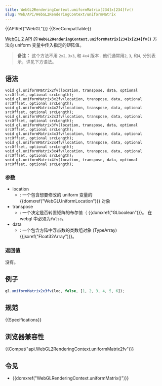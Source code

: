 ```yaml
---
title: WebGL2RenderingContext.uniformMatrix[234]x[234]fv()
slug: Web/API/WebGL2RenderingContext/uniformMatrix
---
```


{{APIRef("WebGL")}} {{SeeCompatTable}}

[WebGL 2 API](/zh-CN/docs/Web/API/WebGL_API) 的 **`WebGL2RenderingContext.uniformMatrix[234]x[234]fv()`** 方法向 uniform 变量中传入指定的矩阵值。

> **备注：** 这个方法不用 `2x2`, `3x3`, 和 `4x4` 版本 . 他们通常用`2`, `3`, 和`4`, 分别表示，详见下方语法。

## 语法

```
void gl.uniformMatrix2fv(location, transpose, data, optional srcOffset, optional srcLength);
void gl.uniformMatrix3x2fv(location, transpose, data, optional srcOffset, optional srcLength);
void gl.uniformMatrix4x2fv(location, transpose, data, optional srcOffset, optional srcLength);
void gl.uniformMatrix2x3fv(location, transpose, data, optional srcOffset, optional srcLength);
void gl.uniformMatrix3fv(location, transpose, data, optional srcOffset, optional srcLength);
void gl.uniformMatrix4x3fv(location, transpose, data, optional srcOffset, optional srcLength);
void gl.uniformMatrix2x4fv(location, transpose, data, optional srcOffset, optional srcLength);
void gl.uniformMatrix3x4fv(location, transpose, data, optional srcOffset, optional srcLength);
void gl.uniformMatrix4fv(location, transpose, data, optional srcOffset, optional srcLength);
```

### 参数

- location
  - : 一个包含想要修改的 uniform 变量的{{domxref("WebGLUniformLocation")}} 对象
- transpose
  - : 一个决定是否转置矩阵的布尔值（ {{domxref("GLboolean")}}。 在 webgl 中必须为`false`。
- data
  - : 一个包含方阵中浮点数的类数组对象 (TypeArray) {{jsxref("Float32Array")}}。

### 返回值

没有。

## 例子

```js
gl.uniformMatrix2x3fv(loc, false, [1, 2, 3, 4, 5, 6]);
```

## 规范

{{Specifications}}

## 浏览器兼容性

{{Compat("api.WebGL2RenderingContext.uniformMatrix2fv")}}

## 令见

- {{domxref("WebGLRenderingContext.uniformMatrix()")}}
